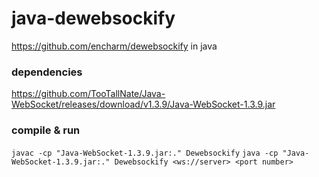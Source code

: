 # java-dewebsockify
https://github.com/encharm/dewebsockify in java

### dependencies

https://github.com/TooTallNate/Java-WebSocket/releases/download/v1.3.9/Java-WebSocket-1.3.9.jar

### compile & run

`javac -cp "Java-WebSocket-1.3.9.jar:." Dewebsockify`
`java -cp "Java-WebSocket-1.3.9.jar:." Dewebsockify <ws://server> <port number>`
